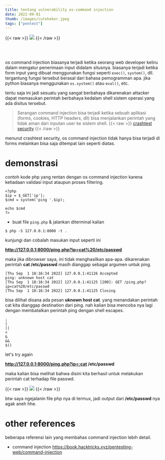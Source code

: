 ```yaml
---
title: tentang vulnerability os-command injection 
date: 2022-09-01
thumb: /images/cuteheker.jpeg
tags: ["pentest"]
---
```

{{< raw >}}
<img src="/images/cuteheker.jpeg">
{{< /raw >}}

<br>
<br>

os command injection biasanya terjadi ketika seorang web developer keliru
dalam mengatur penerimaan input didalam situsnya. biasanya terjadi ketika
form input yang dibuat menggunakan fungsi seperti `exec()`, `system()`, dll.
tergantung fungsi tersebut berasal dari bahasa pemogramman apa. jika python
biasanya menggunakan `os.system()` atau `eval()`, etc.

tentu saja ini jadi sesuatu yang sangat berbahaya dikarenakan attacker dapat
memasukan perintah berbahaya kedalam shell sistem operasi yang ada disitus tersebut.

>Serangan command injection bisa terjadi ketika sebuah aplikasi 
>(forms, cookies, HTTP headers, dll) bisa menjalankan perintah yang 
>tidak aman dari inputan user ke sistem shell. 
{{< raw >}}
<a href="https://crashtest-security.com/command-injection/">crashtest security</a>
{{< /raw >}}

menurut crashtest security, os command injection tidak hanya bisa terjadi
di forms melainkan bisa saja ditempat lain seperti diatas.

# demonstrasi

contoh kode php yang rentan dengan os command injection karena ketiadaan
validasi input ataupun proses filtering.

```shell 
<?php
$ip = $_GET['ip'];
$cmd = system('ping '.$ip); 

echo $cmd
?>
```

- buat file `ping.php` & jalankan diterminal kalian

`$ php -S 127.0.0.1:8000 -t .`


kunjungi dan cobalah masukan input seperti ini

**http://127.0.0.1:8000/ping.php?ip=cat%20/etc/passwd**

maka jika dibrowser saya, ini tidak menghasilkan apa-apa. dikarenakan perintah
**cat /etc/passwd** masih dianggap sebagai argumen untuk ping.

```shell
[Thu Sep  1 18:16:34 2022] 127.0.0.1:41126 Accepted
ping: unknown host cat
[Thu Sep  1 18:16:34 2022] 127.0.0.1:41125 [200]: GET /ping.php?ip=cat%20/etc/passwd
[Thu Sep  1 18:16:34 2022] 127.0.0.1:41125 Closing
```

bisa dilihat disana ada pesan **uknown host cat**. yang menandakan perintah cat 
kita dianggap destination dari ping. nah kalian bisa mencoba nya lagi
dengan membatalkan perintah ping dengan shell escapes.

```
;
|
||
<
&
&&
$()
```


let's try again


**http://127.0.0.1:8000/ping.php?ip=;cat /etc/passwd**



maka kalian bisa melihat bahwa disini kita berhasil untuk melakukan perintah cat
terhadap file passwd.

{{< raw >}}
<img src="/images/oci.jpg">
{{< /raw >}}

btw saya ngejalanin file php nya di termux, jadi output dari **/etc/passwd** nya
agak aneh hhe.




# other references
beberapa referensi lain yang membahas command injection lebih detail.

- command injection 
https://book.hacktricks.xyz/pentesting-web/command-injection
